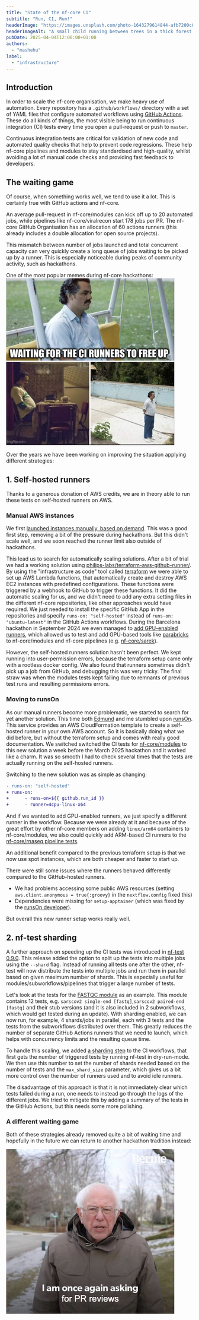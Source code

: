 ```yaml
---
title: "State of the nf-core CI"
subtitle: "Run, CI, Run!"
headerImage: "https://images.unsplash.com/photo-1643279614844-afb7200c0095"
headerImageAlt: "A small child running between trees in a thick forest."
pubDate: 2025-04-04T12:00:00+01:00
authors:
  - "mashehu"
label:
  - "infrastructure"
---
```


## Introduction

In order to scale the nf-core organisation, we make heavy use of automation.
Every repository has a `.github/workflows/` directory with a set of YAML files that configure automated
workflows using [GitHub Actions](https://github.com/features/actions).
These do all kinds of things, the most visible being to run continuous integration (CI) tests every time
you open a pull-request or push to `master`.

Continuous integration tests are critical for validation of new code and automated quality checks that
help to prevent code regressions.
These help nf-core pipelines and modules to stay standardised and high-quality, whilst avoiding
a lot of manual code checks and providing fast feedback to developers.

## The waiting game

Of course, when something works well, we tend to use it a lot.
This is certainly true with GitHub actions and nf-core.

An average pull-request in nf-core/modules can kick off up to 20 automated jobs,
while pipelines like nf-core/viralrecon start 178 jobs per PR.
The nf-core GitHub Organisation has an allocation of 60 actions runners
(this already includes a double allocation for open source projects).

This mismatch between number of jobs launched and total concurrent capacity can
very quickly create a long queue of jobs waiting to be picked up by a runner.
This is especially noticeable during peaks of community activity, such as hackathons.

One of the most popular memes during nf-core hackathons:
![Pablo Escobar from the series Narcos waiting in different positions with the caption "Waiting](../../../assets/images/blog/state-of-nf-core-CI/ci-waiting-meme.png)

Over the years we have been working on improving the situation applying different strategies:

## 1. Self-hosted runners

Thanks to a generous donation of AWS credits, we are in theory able to run these tests on self-hosted runners on AWS.

### Manual AWS instances

We first [launched instances manually, based on demand](https://github.com/nf-core/tools/issues/1940).
This was a good first step, removing a bit of the pressure during hackathons.
But this didn't scale well, and we soon reached the runner limit also outside of hackathons.

This lead us to search for automatically scaling solutions. After a bit of trial we had a working solution using [philips-labs/terraform-aws-github-runner/](https://github.com/philips-labs/terraform-aws-github-runner). By using the "infrastructure as code" tool called [terraform](https://www.terraform.io/) we were able to set up AWS Lambda functions, that automatically create and destroy AWS EC2 instances with predefined configurations.
These functions were triggered by a webhook to GitHub to trigger these functions.
It did the automatic scaling for us, and we didn't need to add any extra setting files in the different nf-core repositories, like other approaches would have required. We just needed to install the specific GitHub App in the repositories and specify `runs-on: "self-hosted"` instead of `runs-on: "ubuntu-latest"` in the GitHub Actions workflows.
During the Barcelona hackathon in September 2024 we even managed to [add GPU-enabled runners](https://github.com/nf-core/actions-runners/pull/10), which allowed us to test and add GPU-based tools like [parabricks](https://docs.nvidia.com/clara/parabricks/latest/index.html) to nf-core/modules and nf-core pipelines (e.g. [nf-core/sarek](https://github.com/nf-core/sarek/issues/1853)).

However, the self-hosted runners solution hasn't been perfect.
We kept running into user-permission errors, because the terraform setup came only with a rootless docker config. We also found that runners sometimes didn't pick up a job from GitHub, and debugging this was very tricky. The final straw was when the modules tests kept failing due to remnants of previous test runs and resulting permissions errors.

### Moving to runsOn

As our manual runners become more problematic, we started to search for yet another solution.
This time both [Edmund](https://github.com/edmundmiller) and me stumbled upon [runsOn](https://runs-on.com/).
This service provides an AWS CloudFormation template to create a self-hosted runner in your own AWS account. So it is basically doing what we did before, but without the terraform setup and comes with really good documentation.
We switched switched the CI tests for [nf-core/modules](https://github.com/nf-core/modules/pull/7840) to this new solution a week before the March 2025 hackathon and it worked like a charm.
It was so smooth I had to check several times that the tests are actually running on the self-hosted runners.

Switching to the new solution was as simple as changing:

```diff title="nf-core/modules/.github/workflows/nf-test.yml"
- runs-on: "self-hosted"
+ runs-on:
+      - runs-on=${{ github.run_id }}
+      - runner=4cpu-linux-x64
```

And if we wanted to add GPU-enabled runners, we just specify a different runner in the workflow.
Because we were already at it and because of the great effort by other nf-core members on adding `linux/arm64` containers to nf-core/modules, we also could quickly add ARM-based CI runners to the [nf-core/rnaseq pipeline tests](https://github.com/nf-core/rnaseq/pull/1530).

An additional benefit compared to the previous terraform setup is that we now use spot instances, which are both cheaper and faster to start up.

There were still some issues where the runners behaved differently compared to the GitHub-hosted runners.

- We had problems accessing some public AWS resources (setting `aws.client.anonymous = true{:groovy}` in the `nextflow.config` fixed this)
- Dependencies were missing for `setup-apptainer` (which was fixed by the [runsOn developer](https://github.com/runs-on/runs-on/releases/tag/v2.7.0)).

But overall this new runner setup works really well.

## 2. nf-test sharding

A further approach on speeding up the CI tests was introduced in [nf-test 0.9.0](https://github.com/askimed/nf-test/releases/tag/v0.9.0).
This release added the option to split up the tests into multiple jobs using the `--shard` flag.
Instead of running all tests one after the other, nf-test will now distribute the tests into multiple jobs and run them in parallel based on given maximum number of shards.
This is especially useful for modules/subworkflows/pipelines that trigger a large number of tests.

Let's look at the tests for the [FASTQC module](https://github.com/nf-core/modules/blob/master/modules/nf-core/fastqc/tests/main.nf.test) as an example. This module contains 12 tests, e.g. `sarscov2 single-end [fastq]`,`sarscov2 paired-end [fastq]` and their stub versions (and it is also included in 2 subworkflows, which would get tested during an update).
With sharding enabled, we can now run, for example, 4 shards/jobs in parallel, each with 3 tests and the tests from the subworkflows distributed over them.
This greatly reduces the number of separate GitHub Actions runners that we need to launch,
which helps with concurrency limits and the resulting queue time.

To handle this scaling, we added [a sharding step](https://github.com/nf-core/modules/blob/master/.github/actions/get-shards/action.yml) to the CI workflows, that first gets the number of triggered tests by running nf-test in dry-run-mode.
We then use this number to set the number of shards needed based on the number of tests and the `max_shard_size` parameter, which gives us a bit more control over the number of runners used and to avoid idle runners.

The disadvantage of this approach is that it is not immediately clear which tests failed during a run, one needs to instead go through the logs of the different jobs.
We tried to mitigate this by adding a summary of the tests in the GitHub Actions, but this needs some more polishing.

### A different waiting game

Both of these strategies already removed quite a bit of waiting time and hopefully in the future we can return to another hackathon tradition instead:

![Bernie Sanders meme with the caption: "I am once again asking for PR reviews"](../../../assets/images/blog/state-of-nf-core-CI/pr-review-bernie-meme.png)

